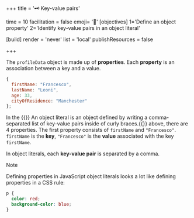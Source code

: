 +++
title = '🗝️ Key-value pairs'

time = 10
facilitation = false
emoji= '🧩'
[objectives]
    1='Define an object property'
    2='Identify key-value pairs in an object literal'

[build]
  render = 'never'
  list = 'local'
  publishResources = false

+++

The `profileData` object is made up of **properties**.
Each **property** is an association between a key and a value.

```js
{
  firstName: "Francesco",
  lastName: "Leoni",
  age: 33,
  cityOfResidence: "Manchester"
};
```

In the {{<tooltip title="object literal">}} An object literal is an object defined by writing a comma-separated list of key-value pairs inside of curly braces.{{</tooltip>}} above, there are 4 properties. The first property consists of `firstName` and `"Francesco"`. `firstName` is the **key**, `"Francesco"` is the **value** associated with the key `firstName`.

In object literals, each **key-value pair** is separated by a comma.

> [!NOTE]
> Defining properties in JavaScript object literals looks a lot like defining properties in a CSS rule:
>
> ```css
> p {
>   color: red;
>   background-color: blue;
> }
> ```
>
